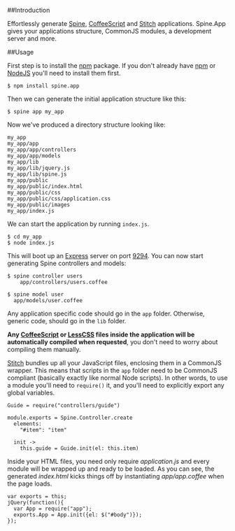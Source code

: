 ##Introduction

Effortlessly generate [Spine](http://maccman.github.com/spine), [CoffeeScript](http://jashkenas.github.com/coffee-script) and [Stitch](https://github.com/sstephenson/stitch) applications. Spine.App gives your applications structure, CommonJS modules, a development server and more. 

##Usage

First step is to install the [npm](http://npmjs.org/) package. If you don't already have [npm](http://npmjs.org/) or [NodeJS](http://nodejs.org/) you'll need to install them first.

    $ npm install spine.app

Then we can generate the initial application structure like this:

    $ spine app my_app
    
Now we've produced a directory structure looking like:

    my_app
    my_app/app
    my_app/app/controllers
    my_app/app/models
    my_app/lib
    my_app/lib/jquery.js
    my_app/lib/spine.js
    my_app/public
    my_app/public/index.html
    my_app/public/css
    my_app/public/css/application.css
    my_app/public/images
    my_app/index.js

We can start the application by running `index.js`.
    
    $ cd my_app
    $ node index.js
    
This will boot up an [Express](http://expressjs.com) server on port [9294](http://localhost:9294). You can now start generating Spine controllers and models:
    
    $ spine controller users
        app/controllers/users.coffee
    
    $ spine model user
      app/models/user.coffee
    
Any application specific code should go in the `app` folder. Otherwise, generic code, should go in the `lib` folder. 

__Any [CoffeeScript](http://jashkenas.github.com/coffee-script) or [LessCSS](http://lesscss.org) files inside the application will be automatically compiled when requested__, you don't need to worry about compiling them manually. 

[Stitch](https://github.com/sstephenson/stitch) bundles up all your JavaScript files, enclosing them in a CommonJS wrapper. This means that scripts in the `app` folder need to be CommonJS compliant (basically exactly like normal Node scripts). In other words, to use a module you'll need to `require()` it, and you'll need to explicitly export any global variables. 

    Guide = require("controllers/guide")
    
    module.exports = Spine.Controller.create
      elements:
        "#item": "item"
      
      init ->
        this.guide = Guide.init(el: this.item)
        
Inside your HTML files, you need only require *application.js* and every module will be wrapped up and ready to be loaded. As you can see, the generated *index.html* kicks things off by instantiating *app/app.coffee* when the page loads.

    var exports = this;
    jQuery(function(){
      var App = require("app");
      exports.App = App.init({el: $("#body")});      
    });